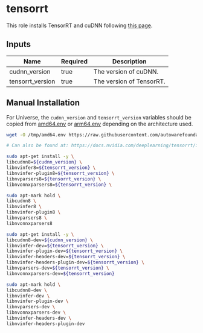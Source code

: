 # tensorrt

This role installs TensorRT and cuDNN following [this page](https://docs.nvidia.com/deeplearning/tensorrt/install-guide/index.html#installing).

## Inputs

| Name             | Required | Description              |
| ---------------- | -------- | ------------------------ |
| cudnn_version    | true     | The version of cuDNN.    |
| tensorrt_version | true     | The version of TensorRT. |

## Manual Installation

For Universe, the `cudnn_version` and `tensorrt_version` variables should be copied from
[amd64.env](../../../amd64.env) or [arm64.env](../../../arm64.env) depending on the architecture used.

```bash
wget -O /tmp/amd64.env https://raw.githubusercontent.com/autowarefoundation/autoware/main/amd64.env && source /tmp/amd64.env

# Can also be found at: https://docs.nvidia.com/deeplearning/tensorrt/install-guide/index.html#installing

sudo apt-get install -y \
libcudnn8=${cudnn_version} \
libnvinfer8=${tensorrt_version} \
libnvinfer-plugin8=${tensorrt_version} \
libnvparsers8=${tensorrt_version} \
libnvonnxparsers8=${tensorrt_version} \

sudo apt-mark hold \
libcudnn8 \
libnvinfer8 \
libnvinfer-plugin8 \
libnvparsers8 \
libnvonnxparsers8

sudo apt-get install -y \
libcudnn8-dev=${cudnn_version} \
libnvinfer-dev=${tensorrt_version} \
libnvinfer-plugin-dev=${tensorrt_version} \
libnvinfer-headers-dev=${tensorrt_version} \
libnvinfer-headers-plugin-dev=${tensorrt_version} \
libnvparsers-dev=${tensorrt_version} \
libnvonnxparsers-dev=${tensorrt_version}

sudo apt-mark hold \
libcudnn8-dev \
libnvinfer-dev \
libnvinfer-plugin-dev \
libnvparsers-dev \
libnvonnxparsers-dev \
libnvinfer-headers-dev \
libnvinfer-headers-plugin-dev
```
